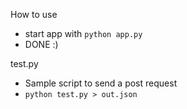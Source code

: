 How to use
* start app with `python app.py`
*  DONE :)

test.py
* Sample script to send a post request
* `python test.py > out.json`
